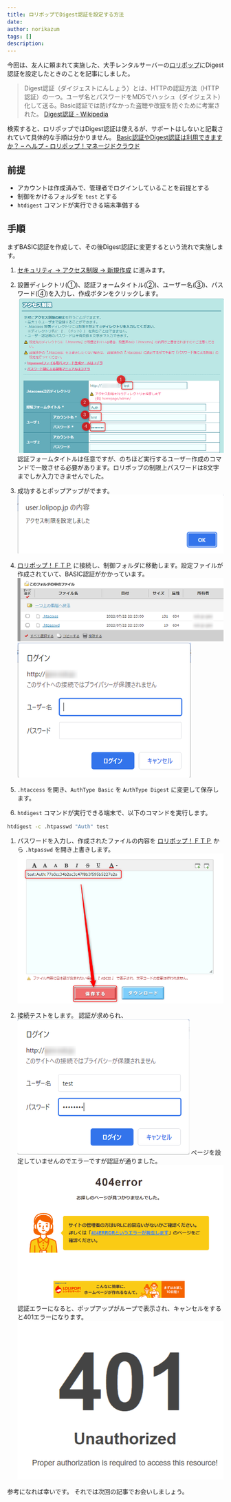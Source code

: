 ```yaml
---
title: ロリポップでDigest認証を設定する方法
date: 
author: norikazum
tags: []
description: 
---
```


今回は、友人に頼まれて実施した、大手レンタルサーバーの[ロリポップ](https://lolipop.jp/)にDigest認証を設定したときのことを記事にしました。

> Digest認証（ダイジェストにんしょう）とは、HTTPの認証方法（HTTP認証）の一つ。ユーザ名とパスワードをMD5でハッシュ（ダイジェスト）化して送る。Basic認証では防げなかった盗聴や改竄を防ぐために考案された。
[Digest認証 - Wikipedia](https://ja.wikipedia.org/wiki/Digest%E8%AA%8D%E8%A8%BC)

検索すると、ロリポップではDigest認証は使えるが、サポートはしないと記載されていて具体的な手順は分かりません。
[Basic認証やDigest認証は利用できますか？ – ヘルプ - ロリポップ！マネージドクラウド](https://support.mc.lolipop.jp/hc/ja/articles/360053343374-Basic%E8%AA%8D%E8%A8%BC%E3%82%84Digest%E8%AA%8D%E8%A8%BC%E3%81%AF%E5%88%A9%E7%94%A8%E3%81%A7%E3%81%8D%E3%81%BE%E3%81%99%E3%81%8B-)

## 前提
- アカウントは作成済みで、管理者でログインしていることを前提とする
- 制御をかけるフォルダを `test` とする
- `htdigest` コマンドが実行できる端末準備する

## 手順

まずBASIC認証を作成して、その後Digest認証に変更するという流れで実施します。

1. [セキュリティ -> アクセス制限 -> 新規作成](https://user.lolipop.jp/?mode=htaccess&state=htacre) に進みます。 

1. 設置ディレクトリ(①)、認証フォームタイトル(②)、ユーザー名(③)、パスワード(④)を入力し、作成ボタンをクリックします。
![](images/2022-07-22_22h19_41.png)
認証フォームタイトルは任意ですが、のちほど実行するユーザー作成のコマンドで一致させる必要があります。ロリポップの制限上パスワードは8文字までしか入力できませんでした。

1. 成功するとポップアップがでます。
![](images/2022-07-22_22h23_39.png)

1. [ロリポップ！ＦＴＰ](https://lolipopftp.lolipop.jp/dir/list/) に接続し、制御フォルダに移動します。設定ファイルが作成されていて、BASIC認証がかかっています。
![](images/2022-07-22_22h25_24.png)
![](images/2022-07-22_22h26_44.png)

1. `.htaccess` を開き、`AuthType Basic` を `AuthType Digest` に変更して保存します。

1. `htdigest` コマンドが実行できる端末で、以下のコマンドを実行します。
```bash
htdigest -c .htpasswd "Auth" test
```

1. パスワードを入力し、作成されたファイルの内容を [ロリポップ！ＦＴＰ](https://lolipopftp.lolipop.jp/dir/list/) から `.htpasswd` を開き上書きします。
![](images/2022-07-22_22h31_54.png)

1. 接続テストをします。
認証が求められ、
![](images/2022-07-22_22h32_49.png)
ページを設定していませんのでエラーですが認証が通りました。
![](images/2022-07-22_22h34_00.png)
認証エラーになると、ポップアップがループで表示され、キャンセルをすると401エラーになります。
![](images/2022-07-22_22h36_24.png)

参考になれば幸いです。
それでは次回の記事でお会いしましょう。
